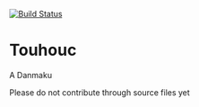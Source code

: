 [![Build Status](http://ci.neikos.me/v1/badge/github.com/TheNeikos/touhouc/status.svg?branch=master)](http://ci.neikos.me/github.com/TheNeikos/touhouc)

Touhouc
=======

A Danmaku


Please do not contribute through source files yet
